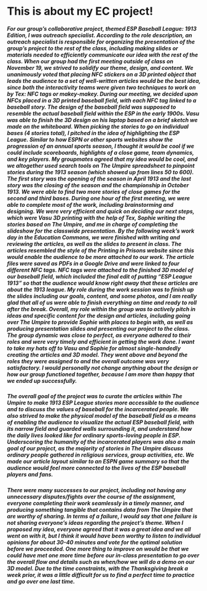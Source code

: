 # This is about my EC project!

##### For our group’s collaborative project, themed ESP Baseball League: 1913 Edition, I was outreach specialist. According to the role description, an outreach specialist is responsible for organizing the presentation of the group’s project to the rest of the class, including making slides or materials needed to efficiently communicate our idea with the rest of the class. When our group had the first meeting outside of class on November 19, we strived to solidify our theme, design, and content. We unanimously voted that placing NFC stickers on a 3D printed object that leads the audience to a set of well-written articles would be the best idea, since both the interactivity teams were given two techniques to work on by Tex: NFC tags or makey-makey. During our meeting, we decided upon NFCs placed in a 3D printed baseball field, with each NFC tag linked to a baseball story. The design of the baseball field was supposed to resemble the actual baseball field within the ESP in the early 1900s. Vasu was able to finish the 3D design on his laptop based on a brief sketch we made on the whiteboard. When picking the stories to go on individual bases (4 stories total), I pitched in the idea of highlighting the ESP League. Similar to how ESPN or other sports websites show the progression of an annual sports season, I thought it would be cool if we could include scoreboards, highlights of a close game, team dynamics, and key players. My groupmates agreed that my idea would be cool, and we altogether used search tools on The Umpire spreadsheet to pinpoint stories during the 1913 season (which showed up from lines 50 to 600). The first story was the opening of the season in April 1913 and the last story was the closing of the season and the championship in October 1913. We were able to find two more stories of close games for the second and third bases. During one hour of the first meeting, we were able to complete most of the work, including brainstorming and designing. We were very efficient and quick on deciding our next steps, which were Vasu 3D printing with the help of Tex, Sophie writing the stories based on The Umpire, and me in charge of completing the slideshow for the classwide presentation. By the following week’s work day in the Education Commons, we were finished with writing and reviewing the articles, as well as the slides to present in class. The articles resembled the style of the Printing in Prisons website since this would enable the audience to be more attached to our work. The article files were saved as PDFs in a Google Drive and were linked to four different NFC tags. NFC tags were attached to the finished 3D model of our baseball field, which included the final edit of putting “ESP League 1913” so that the audience would know right away that these articles are about the 1913 league. My role during the work session was to finish up the slides including our goals, content, and some photos, and I am really glad that all of us were able to finish everything on time and ready to roll after the break. Overall, my role within the group was to actively pitch in ideas and specific content for the design and articles, including going over The Umpire to provide Sophie with places to begin with, as well as producing presentation slides and presenting our project to the class. The group dynamic was close to perfect, as everyone adhered to their roles and were very timely and efficient in getting the work done. I want to take my hats off to Vasu and Sophie for almost single-handedly creating the articles and 3D model. They went above and beyond the roles they were assigned to and the overall outcome was very satisfactory. I would personally not change anything about the design or how our group functioned together, because I am more than happy that we ended up successfully.

##### The overall goal of the project was to curate the articles within The Umpire to make 1913 ESP League stories more accessible to the audience and to discuss the values of baseball for the incarcerated people. We also strived to make the physical model of the baseball field as a means of enabling the audience to visualize the actual ESP baseball field, with its narrow field and guarded walls surrounding it, and understand how the daily lives looked like for ordinary sports-loving people in ESP. Underscoring the humanity of the incarcerated players was also a main goal of our project, as the majority of stories in The Umpire discuss ordinary people gathered in religious services, group activities, etc. We made our article layout similar to an ESPN game summary so that the audience would feel more connected to the lives of the ESP baseball players and fans.

##### There were many successes to our project, including not having any unnecessary disputes/fights over the course of the assignment, everyone completing their work seamlessly in a timely manner, and producing something tangible that contains data from The Umpire that are worthy of sharing. In terms of a failure, I would say that one failure is not sharing everyone’s ideas regarding the project’s theme. When I proposed my idea, everyone agreed that it was a great idea and we all went on with it, but I think it would have been worthy to listen to individual opinions for about 30-40 minutes and vote for the optimal solution before we proceeded. One more thing to improve on would be that we could have met one more time before our in-class presentation to go over the overall flow and details such as when/how we will do a demo on our 3D model. Due to the time constraints, with the Thanksgiving break a week prior, it was a little difficult for us to find a perfect time to practice and go over one last time.
